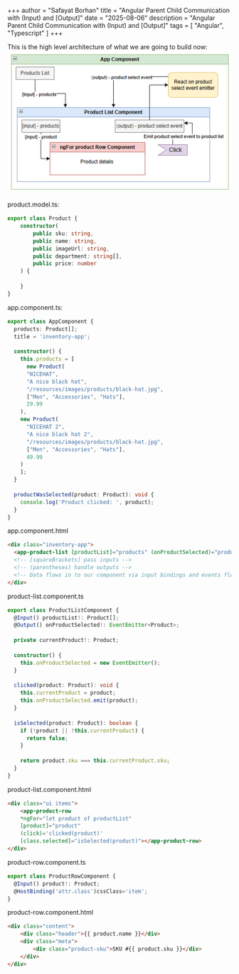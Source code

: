 +++
author = "Safayat Borhan"
title = "Angular Parent Child Communication with (Input) and [Output]"
date = "2025-08-06"
description = "Angular Parent Child Communication with (Input) and [Output]"
tags = [
    "Angular",
    "Typescript"
]
+++

This is the high level architecture of what we are going to build now: 
![alt text](architecture.png)

product.model.ts:
```typescript
export class Product {
    constructor(
        public sku: string,
        public name: string,
        public imageUrl: string,
        public department: string[],
        public price: number
    ) {

    }
}
```

app.component.ts:
```typescript
export class AppComponent {
  products: Product[];
  title = 'inventory-app';

  constructor() {
    this.products = [
      new Product(
      "NICEHAT",
      "A nice black hat",
      "/resources/images/products/black-hat.jpg",
      ["Men", "Accessories", "Hats"],
      29.99
    ),
    new Product(
      "NICEHAT 2",
      "A nice black hat 2",
      "/resources/images/products/black-hat.jpg",
      ["Men", "Accessories", "Hats"],
      49.99
    )
    ];
  }
  
  productWasSelected(product: Product): void {
    console.log('Product clicked: ', product);
  }
}
```

app.component.html
```html
<div class="inventory-app">
  <app-product-list [productList]="products" (onProductSelected)="productWasSelected($event)"></app-product-list>
  <!-- [squareBrackets] pass inputs -->
  <!-- (parentheses) handle outputs -->
  <!-- Data flows in to our component via input bindings and events flow out of our component through output bindings. -->
</div>
```

product-list.component.ts
```typescript
export class ProductListComponent {
  @Input() productList!: Product[];
  @Output() onProductSelected!: EventEmitter<Product>;

  private currentProduct!: Product;

  constructor() {
    this.onProductSelected = new EventEmitter();
  }

  clicked(product: Product): void {
    this.currentProduct = product;
    this.onProductSelected.emit(product);
  }

  isSelected(product: Product): boolean {
    if (!product || !this.currentProduct) {
      return false;
    }

    return product.sku === this.currentProduct.sku;
  }
}
```

product-list.component.html
```html
<div class="ui items">
    <app-product-row
    *ngFor="let product of productList" 
    [product]="product" 
    (click)='clicked(product)' 
    [class.selected]="isSelected(product)"></app-product-row>
</div>
```

product-row.component.ts
```typescript
export class ProductRowComponent {
  @Input() product!: Product;
  @HostBinding('attr.class')cssClass='item';
}
```

product-row.component.html
```html
<div class="content">
    <div class="header">{{ product.name }}</div>
    <div class="meta">
        <div class="product-sku">SKU #{{ product.sku }}</div>
    </div>
</div>
```